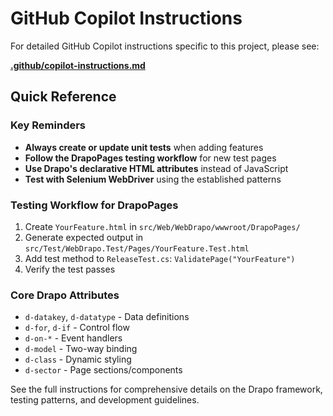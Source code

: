 # GitHub Copilot Instructions

For detailed GitHub Copilot instructions specific to this project, please see:

**[.github/copilot-instructions.md](.github/copilot-instructions.md)**

## Quick Reference

### Key Reminders
- **Always create or update unit tests** when adding features
- **Follow the DrapoPages testing workflow** for new test pages  
- **Use Drapo's declarative HTML attributes** instead of JavaScript
- **Test with Selenium WebDriver** using the established patterns

### Testing Workflow for DrapoPages
1. Create `YourFeature.html` in `src/Web/WebDrapo/wwwroot/DrapoPages/`
2. Generate expected output in `src/Test/WebDrapo.Test/Pages/YourFeature.Test.html`
3. Add test method to `ReleaseTest.cs`: `ValidatePage("YourFeature")`
4. Verify the test passes

### Core Drapo Attributes
- `d-datakey`, `d-datatype` - Data definitions
- `d-for`, `d-if` - Control flow
- `d-on-*` - Event handlers  
- `d-model` - Two-way binding
- `d-class` - Dynamic styling
- `d-sector` - Page sections/components

See the full instructions for comprehensive details on the Drapo framework, testing patterns, and development guidelines.